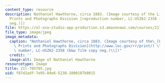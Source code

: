 ```yaml
---
content_type: resource
description: Nathaniel Hawthorne, circa 1883. (Image courtesy of the Library of Congress,
  Prints and Photographs Division [reproduction number, LC-USZ62-2358 (b&w film copy
  neg.)])
file: https://ol-ocw-studio-app-production.s3.amazonaws.com/courses/21l-705-masterworks-in-american-short-fiction-fall-2005/f87d2adf7e9584e652381800187b8015_21l-705f05.jpg
file_type: image/jpeg
image_metadata:
  caption: "Nathaniel Hawthorne, circa 1883. (Image courtesy of the\_[Library of Congress,\
    \ Prints and Photographs Division](http://www.loc.gov/rr/print/) \\[reproduction\
    \ number, LC-USZ62-2358 (b&w film copy neg.)\\])"
  credit: ''
  image-alt: Image of Nathaniel Hawthorne
resourcetype: Image
title: 21l-705f05.jpg
uid: f87d2adf-7e95-84e6-5238-1800187b8015
---
```

